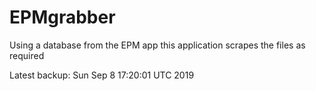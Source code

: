 # EPMgrabber
Using a database from the EPM app this application scrapes the files as required


Latest backup: Sun Sep 8 17:20:01 UTC 2019
